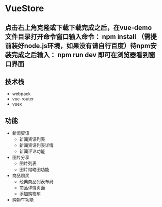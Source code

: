 # VueStore

## 点击右上角克隆或下载下载完成之后，在vue-demo文件目录打开命令窗口输入命令： npm install （需提前装好node.js环境，如果没有请自行百度）待npm安装完成之后输入： npm run dev 即可在浏览器看到窗口界面

## 技术栈

+ webpack
+ vue-router
+ vuex


## 功能

+ 新闻资讯
  - 新闻资讯列表
  - 新闻资讯列表详情
  - 新闻评论功能
+ 图片分享
  - 图片列表
  - 图片缩略图功能
+ 商品购买
  - 经典商品列表布局
  - 商品详情页面
  - 添加购物车
+ 购物车功能